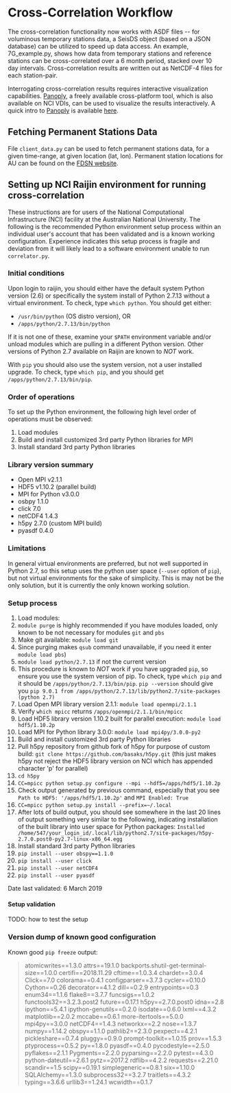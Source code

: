 # Cross-Correlation Workflow

The cross-correlation functionality now works with ASDF files -- for voluminous temporary stations data, a SeisDS object (based on a JSON database) can be utilized to speed up data access. An example, 7G_example.py, shows how data from temporary stations and reference stations can be cross-correlated over a 6 month period, stacked over 10 day intervals. Cross-correlation results are written out as NetCDF-4 files for each station-pair.

Interrogating cross-correlation results requires interactive visualization capabilities. [Panoply], a freely available cross-platform tool, which is also available on NCI VDIs, can be used to visualize the results interactively. A quick intro to [Panoply] is available [here].

## Fetching Permanent Stations Data

File `client_data.py` can be used to fetch permanent stations data, for a given time-range, at given location (lat, lon). Permanent station locations for AU can be found on the [FDSN website].

## Setting up NCI Raijin environment for running cross-correlation

These instructions are for users of the National Computational Infrastructure (NCI) facility at the
Australian National University. The following is the recommended Python environment setup process
within an individual user's account that has been validated and is a known working configuration.
Experience indicates this setup process is fragile and deviation from it will likely lead to a
software environment unable to run `correlator.py`.

### Initial conditions

Upon login to raijin, you should either have the default system Python version (2.6) or specifically
the system install of Python 2.7.13 without a virtual environment. To check, type `which python`.
You should get either:
* `/usr/bin/python` (OS distro version), OR
* `/apps/python/2.7.13/bin/python`

If it is not one of these, examine your `$PATH` environment variable and/or unload modules which are
pulling in a different Python version. Other versions of Python 2.7 available on Raijin are known
to *NOT* work.

With `pip` you should also use the system version, not a user installed upgrade. To check, type
`which pip`, and you should get `/apps/python/2.7.13/bin/pip`.

### Order of operations

To set up the Python environment, the following high level order of operations must be observed:
1. Load modules
1. Build and install customized 3rd party Python libraries for MPI
1. Install standard 3rd party Python libraries

### Library version summary

* Open MPI v2.1.1
* HDF5 v1.10.2 (parallel build)
* MPI for Python v3.0.0
* osbpy 1.1.0
* click 7.0
* netCDF4 1.4.3
* h5py 2.7.0 (custom MPI build)
* pyasdf 0.4.0

### Limitations

In general virtual environments are preferred, but not well supported in Python 2.7, so this
setup uses the python user space (`--user` option of `pip`), but not virtual environments for the
sake of simplicity. This is may not be the only solution, but it is currently the only known working solution.

### Setup process

1. Load modules:
  1. `module purge` is highly recommended if you have modules loaded, only known to be not 
     necessary for modules `git` and `pbs`
  1. Make git available: `module load git`
  1. Since purging makes `qsub` command unavailable, if you need it enter `module load pbs`)
  1. `module load python/2.7.13` if not the current version
  1. This procedure is known to *NOT* work if you have upgraded `pip`, so ensure you use the 
     system version of pip. To check, type `which pip` and it should be `/apps/python/2.7.13/bin/pip`.
     `pip --version` should give you `pip 9.0.1 from /apps/python/2.7.13/lib/python2.7/site-packages (python 2.7)`
  1. Load Open MPI library version 2.1.1: `module load openmpi/2.1.1`
  1. Verify `which mpicc` returns `/apps/openmpi/2.1.1/bin/mpicc`
  1. Load HDF5 library version 1.10.2 built for parallel execution: `module load hdf5/1.10.2p`
  1. Load MPI for Python library 3.0.0: `module load mpi4py/3.0.0-py2`
1. Build and install customized 3rd party Python libraries
  1. Pull h5py repository from github fork of h5py for purpose of custom build: `git clone https://github.com/basaks/h5py.git`
     (this just makes h5py not reject the HDF5 library version on NCI which has appended character 'p' for parallel)
  1. `cd h5py`
  1. `CC=mpicc python setup.py configure --mpi --hdf5=/apps/hdf5/1.10.2p`
  1. Check output generated by previous command, especially that you see `Path to HDF5: '/apps/hdf5/1.10.2p'` and `MPI Enabled: True`
  1. `CC=mpicc python setup.py install --prefix=~/.local`
  1. After lots of build output, you should see somewhere in the last 20 lines of output something very similar to the
     following, indicating installation of the built library into user space for Python packages:
     `Installed /home/547/your_login_id/.local/lib/python2.7/site-packages/h5py-2.7.0.post0-py2.7-linux-x86_64.egg`
1. Install standard 3rd party Python libraries
  1. `pip install --user obspy==1.1.0`
  1. `pip install --user click`
  1. `pip install --user netCDF4`
  1. `pip install --user pyasdf`

Date last validated: 6 March 2019

#### Setup validation

TODO: how to test the setup


### Version dump of known good configuration

Known good `pip freeze` output:
> atomicwrites==1.3.0
> attrs==19.1.0
> backports.shutil-get-terminal-size==1.0.0
> certifi==2018.11.29
> cftime==1.0.3.4
> chardet==3.0.4
> Click==7.0
> colorama==0.4.1
> configparser==3.7.3
> cycler==0.10.0
> Cython==0.26
> decorator==4.1.2
> dill==0.2.9
> entrypoints==0.3
> enum34==1.1.6
> flake8==3.7.7
> funcsigs==1.0.2
> functools32==3.2.3.post2
> future==0.17.1
> h5py==2.7.0.post0
> idna==2.8
> ipython==5.4.1
> ipython-genutils==0.2.0
> isodate==0.6.0
> lxml==4.3.2
> matplotlib==2.0.2
> mccabe==0.6.1
> more-itertools==5.0.0
> mpi4py==3.0.0
> netCDF4==1.4.3
> networkx==2.2
> nose==1.3.7
> numpy==1.14.2
> obspy==1.1.0
> pathlib2==2.3.0
> pexpect==4.2.1
> pickleshare==0.7.4
> pluggy==0.9.0
> prompt-toolkit==1.0.15
> prov==1.5.3
> ptyprocess==0.5.2
> py==1.8.0
> pyasdf==0.4.0
> pycodestyle==2.5.0
> pyflakes==2.1.1
> Pygments==2.2.0
> pyparsing==2.2.0
> pytest==4.3.0
> python-dateutil==2.6.1
> pytz==2017.2
> rdflib==4.2.2
> requests==2.21.0
> scandir==1.5
> scipy==0.19.1
> simplegeneric==0.8.1
> six==1.10.0
> SQLAlchemy==1.3.0
> subprocess32==3.2.7
> traitlets==4.3.2
> typing==3.6.6
> urllib3==1.24.1
> wcwidth==0.1.7



[Panoply]:https://www.giss.nasa.gov/tools/panoply/
[here]:http://www.meteor.iastate.edu/classes/mt452/EdGCM/Documentation/EdGCM_Panoply.pdf
[FDSN website]:http://www.fdsn.org/networks/detail/AU/

